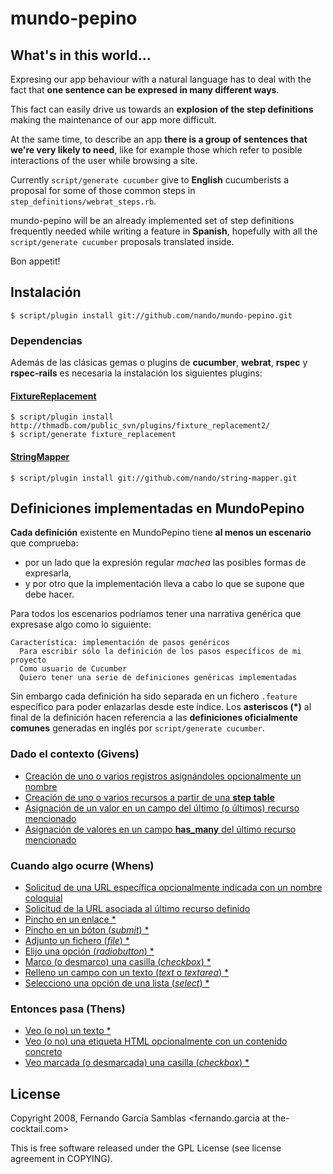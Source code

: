 # mundo-pepino

## What's in this world...

Expresing our app behaviour with a natural language has to deal with the fact that **one sentence can be expresed in many different ways**.

This fact can easily drive us towards an **explosion of the step definitions** making the maintenance of our app more difficult.

At the same time, to describe an app **there is a group of sentences that we're very likely to need**, like for example those which refer to posible interactions of the user while browsing a site.

Currently `script/generate cucumber` give to **English** cucumberists a proposal for some of those common steps in `step_definitions/webrat_steps.rb`.

mundo-pepino will be an already implemented set of step definitions frequently needed while writing a feature in **Spanish**, hopefully with all the `script/generate cucumber` proposals translated inside.

Bon appetit!

## Instalación

    $ script/plugin install git://github.com/nando/mundo-pepino.git

### Dependencias

  Además de las clásicas gemas o plugins de **cucumber**, **webrat**, **rspec** y **rspec-rails** es necesaria la instalación los siguientes plugins:

#### [FixtureReplacement](http://replacefixtures.rubyforge.org/)

    $ script/plugin install http://thmadb.com/public_svn/plugins/fixture_replacement2/
    $ script/generate fixture_replacement

#### [StringMapper](http://github.com/nando/string-mapper)

    $ script/plugin install git://github.com/nando/string-mapper.git

## Definiciones implementadas en MundoPepino

**Cada definición** existente en MundoPepino tiene **al menos un escenario** que comprueba:
* por un lado que la expresión regular *machea* las posibles formas de expresarla,
* y por otro que la implementación lleva a cabo lo que se supone que debe hacer.

Para todos los escenarios podríamos tener una narrativa genérica que expresase algo como lo siguiente:

    Característica: implementación de pasos genéricos
      Para escribir sólo la definición de los pasos específicos de mi proyecto
      Como usuario de Cucumber
      Quiero tener una serie de definiciones genéricas implementadas

Sin embargo cada definición ha sido separada en un fichero `.feature` específico para poder enlazarlas desde este índice. Los **asteriscos (\*)** al final de la definición hacen referencia a las **definiciones oficialmente comunes** generadas en inglés por `script/generate cucumber`.

### Dado el contexto (Givens)

* [Creación de uno o varios registros asignándoles opcionalmente un nombre](master/features/contexto-creacion-simple.feature)
* [Creación de uno o varios recursos a partir de una **step table**](master/features/contexto-creacion-desde-step-table.feature)
* [Asignación de un valor en un campo del último (o últimos) recurso mencionado](master/features/contexto-asignacion-de-valor.feature)
* [Asignación de valores en un campo **has\_many** del último recurso mencionado](master/features/contexto-asignacion-de-valores-has-many.feature)

### Cuando algo ocurre (Whens)

* [Solicitud de una URL específica opcionalmente indicada con un nombre coloquial](master/features/cuando-visito-url-especifica.feature)
* [Solicitud de la URL asociada al último recurso definido](master/features/cuando-visito-url-de-recurso.feature)
* [Pincho en un enlace \*](master/features/cuando-pulso-el-enlace.feature)
* [Pincho en un bóton (*submit*) \*](master/features/cuando-pulso-el-boton.feature)
* [Adjunto un fichero (*file*) \*](master/features/cuando-.feature)
* [Elijo una opción (*radiobutton*) \*](master/features/cuando-elijo-de-radiobutton.feature)
* [Marco (o desmarco) una casilla (*checkbox*) \*](master/features/cuando-marco-el-checkbox.feature)
* [Relleno un campo con un texto (*text* o *textarea*) \*](master/features/cuando-relleno-el-campo.feature)
* [Selecciono una opción de una lista (*select*) \*](master/features/cuando-selecciono-en-listado.feature)

### Entonces pasa (Thens)

* [Veo (o no) un texto \*](master/features/veo-el-texto.feature)
* [Veo (o no) una etiqueta HTML opcionalmente con un contenido concreto](master/features/veo-etiqueta-con-valor.feature)
* [Veo marcada (o desmarcada) una casilla (*checkbox*) \*](master/features/veo-el-checkbox.feature)

## License

Copyright 2008, Fernando García Samblas <fernando.garcia at the-cocktail.com>

This is free software released under the GPL License (see license agreement in COPYING).
